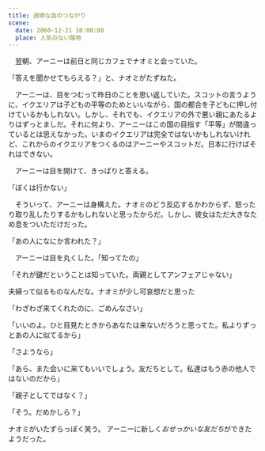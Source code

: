 ```yaml
---
title: 透明な血のつながり
scene:
  date: 2060-12-21 10:00:00
  place: 人気のない路地
---
```


　翌朝、アーニーは前日と同じカフェでナオミと会っていた。

「答えを聞かせてもらえる？」と、ナオミがたずねた。

　アーニーは、目をつむって昨日のことを思い返していた。スコットの言うように、イクエリアは子どもの平等のためといいながら、国の都合を子どもに押し付けているかもしれない。しかし、それでも、イクエリアの外で悪い親にあたるよりはずっとましだ。それに何より、アーニーはこの国の目指す「平等」が間違っているとは思えなかった。いまのイクエリアは完全ではないかもしれないけれど、これからのイクエリアをつくるのはアーニーやスコットだ。日本に行けばそれはできない。

　アーニーは目を開けて、きっぱりと答える。

「ぼくは行かない」

　そういって、アーニーは身構えた。ナオミのどう反応するかわからず、怒ったり取り乱したりするかもしれないと思ったからだ。しかし、彼女はただ大きなため息をついただけだった。

「あの人になにか言われた？」

　アーニーは目を丸くした。「知ってたの」

「それが鍵だということは知っていた。両親としてアンフェアじゃない」

夫婦って似るものなんだな。ナオミが少し可哀想だと思った

「わざわざ来てくれたのに、ごめんなさい」

「いいのよ。ひと目見たときからあなたは来ないだろうと思ってた。私よりずっとあの人に似てるから」

「さようなら」

「あら、また会いに来てもいいでしょう。友だちとして。私達はもう赤の他人ではないのだから」

「親子としてではなく？」

「そう。だめかしら？」

ナオミがいたずらっぽく笑う。
アーニーに新しく*おせっかいな友だち*ができたようだった。
